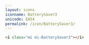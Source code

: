 ```yaml
---
layout: icons
iconname: BatterySaver3
unicode: EA54
permalink: /icon/BatterySaver3/
---
```


``` html
<i class="mi mi-BatterySaver3"></i>
```
